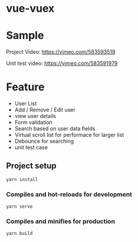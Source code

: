 # vue-vuex


# Sample

Project Video: https://vimeo.com/583593519

Unit test video: https://vimeo.com/583591979

# Feature
- User List
- Add / Remove / Edit user
- view user details
- Form validation
- Search based on user data fields
- Virtual scroll list for performace for larger list
- Debounce for searching
- unit test case

## Project setup
```
yarn install
```

### Compiles and hot-reloads for development
```
yarn serve
```

### Compiles and minifies for production
```
yarn build
```
